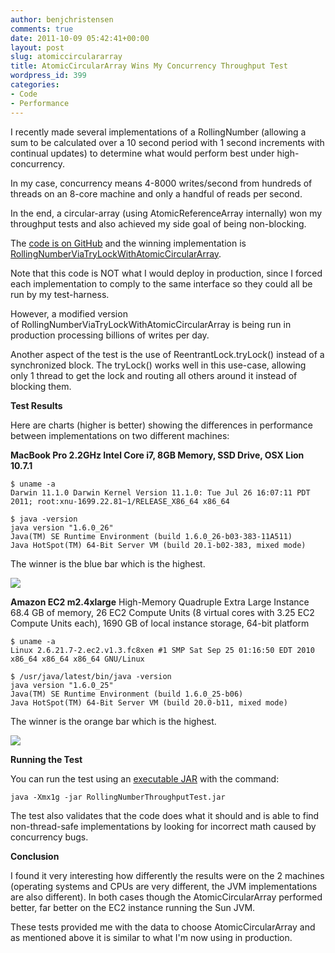 ```yaml
---
author: benjchristensen
comments: true
date: 2011-10-09 05:42:41+00:00
layout: post
slug: atomiccirculararray
title: AtomicCircularArray Wins My Concurrency Throughput Test
wordpress_id: 399
categories:
- Code
- Performance
---
```


I recently made several implementations of a RollingNumber (allowing a sum to be calculated over a 10 second period with 1 second increments with continual updates) to determine what would perform best under high-concurrency.

In my case, concurrency means 4-8000 writes/second from hundreds of threads on an 8-core machine and only a handful of reads per second.

In the end, a circular-array (using AtomicReferenceArray internally) won my throughput tests and also achieved my side goal of being non-blocking.

The [code is on GitHub](https://github.com/benjchristensen/RollingNumberConcurrencyTesting) and the winning implementation is [RollingNumberViaTryLockWithAtomicCircularArray](https://github.com/benjchristensen/RollingNumberConcurrencyTesting/blob/master/src/RollingNumberViaTryLockWithAtomicCircularArray.java).

Note that this code is NOT what I would deploy in production, since I forced each implementation to comply to the same interface so they could all be run by my test-harness.

However, a modified version of RollingNumberViaTryLockWithAtomicCircularArray is being run in production processing billions of writes per day.

Another aspect of the test is the use of ReentrantLock.tryLock() instead of a synchronized block. The tryLock() works well in this use-case, allowing only 1 thread to get the lock and routing all others around it instead of blocking them.

**Test Results**

Here are charts (higher is better) showing the differences in performance between implementations on two different machines:

**MacBook Pro 2.2GHz Intel Core i7, 8GB Memory, SSD Drive, OSX Lion 10.7.1**

    
    $ uname -a
    Darwin 11.1.0 Darwin Kernel Version 11.1.0: Tue Jul 26 16:07:11 PDT 2011; root:xnu-1699.22.81~1/RELEASE_X86_64 x86_64
    
    $ java -version
    java version "1.6.0_26"
    Java(TM) SE Runtime Environment (build 1.6.0_26-b03-383-11A511)
    Java HotSpot(TM) 64-Bit Server VM (build 20.1-b02-383, mixed mode)



The winner is the blue bar which is the highest.

[![](http://benjchristensen.files.wordpress.com/2011/10/concurrent_throughput_rollingnumber_macbookpro.png?w=800)](http://benjchristensen.files.wordpress.com/2011/10/concurrent_throughput_rollingnumber_macbookpro.png)

**Amazon EC2 m2.4xlarge**
High-Memory Quadruple Extra Large Instance 68.4 GB of memory, 26 EC2 Compute Units (8 virtual cores with 3.25 EC2 Compute Units each), 1690 GB of local instance storage, 64-bit platform

    
    $ uname -a
    Linux 2.6.21.7-2.ec2.v1.3.fc8xen #1 SMP Sat Sep 25 01:16:50 EDT 2010 x86_64 x86_64 x86_64 GNU/Linux
    
    $ /usr/java/latest/bin/java -version
    java version "1.6.0_25"
    Java(TM) SE Runtime Environment (build 1.6.0_25-b06)
    Java HotSpot(TM) 64-Bit Server VM (build 20.0-b11, mixed mode)



The winner is the orange bar which is the highest.

[![](http://benjchristensen.files.wordpress.com/2011/10/concurrent_throughput_rollingnumber_ec2.png?w=800)](http://benjchristensen.files.wordpress.com/2011/10/concurrent_throughput_rollingnumber_ec2.png)

**Running the Test**

You can run the test using an [executable JAR](https://github.com/downloads/benjchristensen/RollingNumberConcurrencyTesting/RollingNumberThroughputTest.jar) with the command:


    
    
    java -Xmx1g -jar RollingNumberThroughputTest.jar
    



The test also validates that the code does what it should and is able to find non-thread-safe implementations by looking for incorrect math caused by concurrency bugs.

**Conclusion**

I found it very interesting how differently the results were on the 2 machines (operating systems and CPUs are very different, the JVM implementations are also different). In both cases though the AtomicCircularArray performed better, far better on the EC2 instance running the Sun JVM.

These tests provided me with the data to choose AtomicCircularArray and as mentioned above it is similar to what I'm now using in production.
